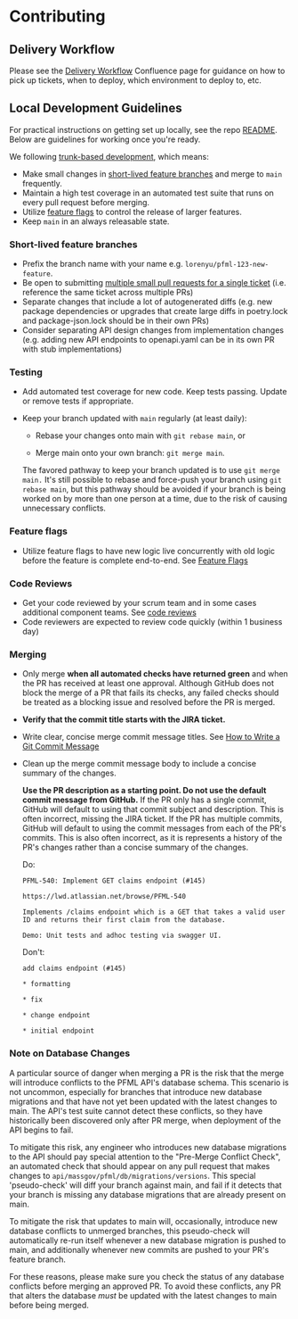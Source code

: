 # Contributing

## Delivery Workflow

Please see the [Delivery Workflow](https://lwd.atlassian.net/wiki/spaces/DD/pages/306577409/Delivery+Workflow)
Confluence page for guidance on how to pick up tickets, when to deploy, which environment to deploy to, etc.

## Local Development Guidelines

For practical instructions on getting set up locally, see the repo [README](../README.md).
Below are guidelines for working once you're ready.

We following [trunk-based development](https://trunkbaseddevelopment.com/), which means:

- Make small changes in [short-lived feature branches](https://trunkbaseddevelopment.com/short-lived-feature-branches/) and merge to `main` frequently.
- Maintain a high test coverage in an automated test suite that runs on every pull request before merging.
- Utilize [feature flags](https://trunkbaseddevelopment.com/feature-flags/) to control the release of larger features.
- Keep `main` in an always releasable state.


### Short-lived feature branches

- Prefix the branch name with your name e.g. `lorenyu/pfml-123-new-feature`.
- Be open to submitting [multiple small pull requests for a single ticket](https://trunkbaseddevelopment.com/short-lived-feature-branches/#pitfalls) (i.e. reference the same ticket across multiple PRs)
- Separate changes that include a lot of autogenerated diffs (e.g. new package dependencies or upgrades that create large diffs in poetry.lock and package-json.lock should be in their own PRs)
- Consider separating API design changes from implementation changes (e.g. adding new API endpoints to openapi.yaml can be in its own PR with stub implementations)

### Testing

- Add automated test coverage for new code​. Keep tests passing. Update or remove tests if appropriate.
- Keep your branch updated with `main` regularly (at least daily):

    - Rebase your changes onto main with `git rebase main`, or

    - Merge main onto your own branch: `git merge main`.
  
    The favored pathway to keep your branch updated is to use `git merge main.`
    It's still possible to rebase and force-push your branch using `git rebase main`, but this pathway should be avoided
    if your branch is being worked on by more than one person at a time, due to the risk of causing unnecessary conflicts.

### Feature flags

- Utilize feature flags to have new logic live concurrently with old logic before the feature is complete end-to-end. See [Feature Flags](./portal/feature-flags.md)

### Code Reviews

- Get your code reviewed by your scrum team and in some cases additional component teams. See [code reviews](./code-reviews)
- Code reviewers are expected to review code quickly (within 1 business day)

### Merging

- Only merge **when all automated checks have returned green** and when the PR has received at least one approval.
  Although GitHub does not block the merge of a PR that fails its checks, any failed checks
  should be treated as a blocking issue and resolved before the PR is merged.
- **Verify that the commit title starts with the JIRA ticket.**
- Write clear, concise merge commit message titles. See [How to Write a Git Commit Message](https://chris.beams.io/posts/git-commit/#seven-rules)
- Clean up the merge commit message body to include a concise summary of the changes.

  **Use the PR description as a starting point. Do not use the default commit message from GitHub.**
  If the PR only has a single commit, GitHub will default to using that commit subject and description.
  This is often incorrect, missing the JIRA ticket.
  If the PR has multiple commits, GitHub will default to using the commit messages from each of the PR's commits.
  This is also often incorrect, as it is represents a history of the PR's changes rather than a concise summary of the changes.

  Do:

      PFML-540: Implement GET claims endpoint (#145)

      https://lwd.atlassian.net/browse/PFML-540

      Implements /claims endpoint which is a GET that takes a valid user ID and returns their first claim from the database.

      Demo: Unit tests and adhoc testing via swagger UI.
    
  Don't:

      add claims endpoint (#145)
    
      * formatting
    
      * fix
    
      * change endpoint
    
      * initial endpoint

### Note on Database Changes

A particular source of danger when merging a PR is the risk that the merge will introduce conflicts
to the PFML API's database schema. This scenario is not uncommon, especially for branches that
introduce new database migrations and that have not yet been updated with the latest changes to main.
The API's test suite cannot detect these conflicts, so they have historically been discovered
only after PR merge, when deployment of the API begins to fail.

To mitigate this risk, any engineer who introduces new database migrations to the API should pay special attention to the
"Pre-Merge Conflict Check", an automated check that should appear on any pull request that makes changes to `api/massgov/pfml/db/migrations/versions`.
This special 'pseudo-check' will diff your branch against main, and fail if it detects that your branch is missing any
database migrations that are already present on main.

To mitigate the risk that updates to main will, occasionally, introduce new database conflicts to unmerged branches,
this pseudo-check will automatically re-run itself whenever a new database migration is pushed to main,
and additionally whenever new commits are pushed to your PR's feature branch.

For these reasons, please make sure you check the status of any database conflicts before merging an approved PR.
To avoid these conflicts, any PR that alters the database _must_ be updated with the latest changes to main before being merged.
